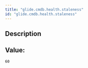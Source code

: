 ```yaml
---
title: "glide.cmdb.health.staleness"
id: "glide.cmdb.health.staleness"
---
```

## Description



## Value: 
```
60
```